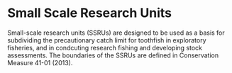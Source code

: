# Small Scale Research Units

Small-scale research units (SSRUs) are designed to be used as a basis for subdividing the precautionary catch limit for toothfish in exploratory fisheries, and in condcuting research fishing and developing stock assessments. The boundaries of the SSRUs are defined in Conservation Measure 41-01 (2013).
